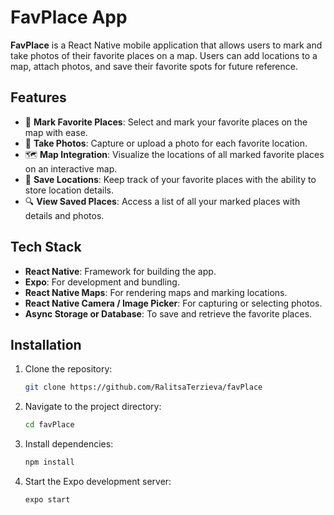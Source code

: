 # FavPlace App

**FavPlace** is a React Native mobile application that allows users to mark and take photos of their favorite places on a map. Users can add locations to a map, attach photos, and save their favorite spots for future reference.

## Features

- 📍 **Mark Favorite Places**: Select and mark your favorite places on the map with ease.
- 📸 **Take Photos**: Capture or upload a photo for each favorite location.
- 🗺️ **Map Integration**: Visualize the locations of all marked favorite places on an interactive map.
- 💾 **Save Locations**: Keep track of your favorite places with the ability to store location details.
- 🔍 **View Saved Places**: Access a list of all your marked places with details and photos.

## Tech Stack

- **React Native**: Framework for building the app.
- **Expo**: For development and bundling.
- **React Native Maps**: For rendering maps and marking locations.
- **React Native Camera / Image Picker**: For capturing or selecting photos.
- **Async Storage or Database**: To save and retrieve the favorite places.
  
## Installation

1. Clone the repository:

   ```bash
   git clone https://github.com/RalitsaTerzieva/favPlace

2. Navigate to the project directory:
   
   ```bash
   cd favPlace

3. Install dependencies:

    ```bash
    npm install

4. Start the Expo development server:

    ```bash
    expo start
